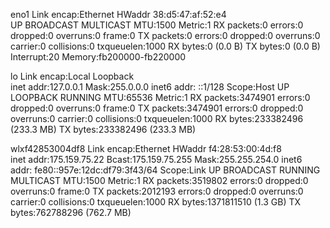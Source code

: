 eno1      Link encap:Ethernet  HWaddr 38:d5:47:af:52:e4  
          UP BROADCAST MULTICAST  MTU:1500  Metric:1
          RX packets:0 errors:0 dropped:0 overruns:0 frame:0
          TX packets:0 errors:0 dropped:0 overruns:0 carrier:0
          collisions:0 txqueuelen:1000 
          RX bytes:0 (0.0 B)  TX bytes:0 (0.0 B)
          Interrupt:20 Memory:fb200000-fb220000 

lo        Link encap:Local Loopback  
          inet addr:127.0.0.1  Mask:255.0.0.0
          inet6 addr: ::1/128 Scope:Host
          UP LOOPBACK RUNNING  MTU:65536  Metric:1
          RX packets:3474901 errors:0 dropped:0 overruns:0 frame:0
          TX packets:3474901 errors:0 dropped:0 overruns:0 carrier:0
          collisions:0 txqueuelen:1000 
          RX bytes:233382496 (233.3 MB)  TX bytes:233382496 (233.3 MB)

wlxf42853004df8 Link encap:Ethernet  HWaddr f4:28:53:00:4d:f8  
          inet addr:175.159.75.22  Bcast:175.159.75.255  Mask:255.255.254.0
          inet6 addr: fe80::957e:12dc:df79:3f43/64 Scope:Link
          UP BROADCAST RUNNING MULTICAST  MTU:1500  Metric:1
          RX packets:3519802 errors:0 dropped:0 overruns:0 frame:0
          TX packets:2012193 errors:0 dropped:0 overruns:0 carrier:0
          collisions:0 txqueuelen:1000 
          RX bytes:1371811510 (1.3 GB)  TX bytes:762788296 (762.7 MB)

